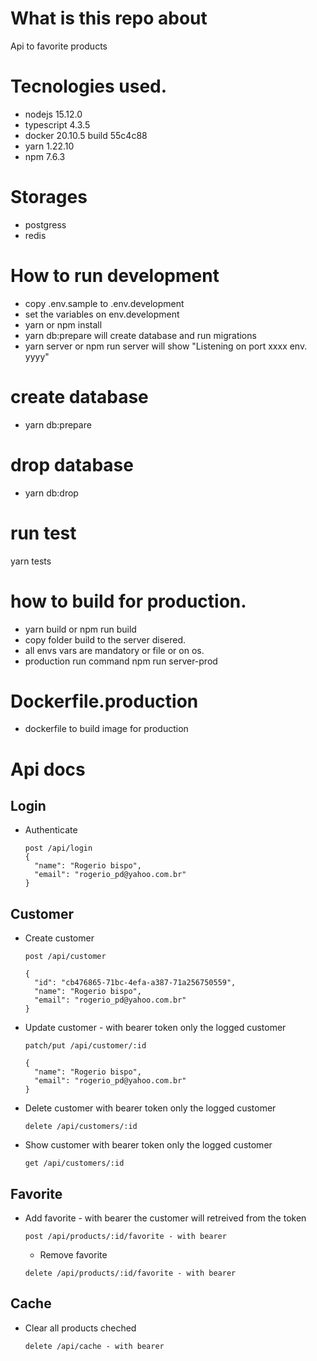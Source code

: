 # What is this repo about

Api to favorite products

# Tecnologies used.

- nodejs 15.12.0
- typescript 4.3.5
- docker 20.10.5 build 55c4c88
- yarn 1.22.10
- npm 7.6.3

# Storages

- postgress
- redis

# How to run development


- copy .env.sample to .env.development
- set the variables on env.development
- yarn or npm install
- yarn db:prepare will create database and run migrations
- yarn server or npm run server will show "Listening on port xxxx env. yyyy"

# create database

- yarn db:prepare

# drop database

- yarn db:drop

# run test

yarn tests

# how to build for production.

- yarn build or npm run build
- copy folder build to the server disered.
- all envs vars are mandatory or file or on os.
- production run command npm run server-prod
# Dockerfile.production

 - dockerfile to build image for production

# Api docs

## Login

-  Authenticate

    ```
    post /api/login
    {
      "name": "Rogerio bispo",
      "email": "rogerio_pd@yahoo.com.br"
    }
    ```

## Customer

- Create customer

  ```
  post /api/customer

  {
    "id": "cb476865-71bc-4efa-a387-71a256750559",
    "name": "Rogerio bispo",
    "email": "rogerio_pd@yahoo.com.br"
  }
  ```

- Update customer - with bearer token only the logged customer

  ```
  patch/put /api/customer/:id

  {
    "name": "Rogerio bispo",
    "email": "rogerio_pd@yahoo.com.br"
  }
  ```

- Delete customer with bearer token only the logged customer

  ```
  delete /api/customers/:id
  ```

- Show customer with bearer token only the logged customer

  ```
  get /api/customers/:id
  ```
## Favorite

- Add favorite - with bearer
  the customer will retreived from the token

  ```
  post /api/products/:id/favorite - with bearer
  ```
  - Remove favorite

  ```
  delete /api/products/:id/favorite - with bearer
  ```
## Cache

- Clear all products cheched

  ```
  delete /api/cache - with bearer
  ```

